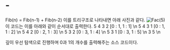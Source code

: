 # -
Fib(n) = Fib(n-1) + Fib(n-2) 이를 트리구조로 나타내면 아래 사진과 같다. 
![Fac(5)](https://user-images.githubusercontent.com/66415336/180632250-78f8ac34-be11-4a03-8291-e3c028243546.png)
이 코드는 이를 아래와 같이 순서대로 출력한다.
5 4 3 2 [0 : 1, 1 : 1] \n
5 4 3 1 [0 : 1, 1 : 2] \n
5 4 2 [0 : 2, 1 : 3] \n
5 3 2 [0 : 3, 1 : 4] \n
5 3 1 [0 : 3, 1 : 5] \n
3 5 \n

깊이 우선 탐색으로 진행하며 0과 1의 개수를 출력해주는 소스 코드이다. 
